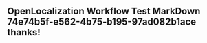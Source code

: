 <properties
ms.topic="hero-topic"
ms.test1="hero-topic"
ms.test2="test"/>

## OpenLocalization Workflow Test MarkDown 74e74b5f-e562-4b75-b195-97ad082b1ace thanks!
